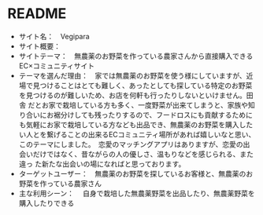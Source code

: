 # README


* サイト名：　Vegipara
* サイト概要：　
* サイトテーマ：　無農薬のお野菜を作っている農家さんから直接購入できるEC×コミュニティサイト
* テーマを選んだ理由：　家では無農薬のお野菜を使う様にしていますが、近場で見つけることはとても難しく、あったとしても探している特定のお野菜を見つけるのが難しいため、お店を何軒も行ったりしないといけません。田舎   だとお家で栽培している方も多く、一度野菜が出来てしまうと、家族や知り合いにお裾分けしても残ったりするので、フードロスにも貢献するためにも気軽にお家で栽培している方なども出品でき、無農薬のお野菜を購入した   い人とを繋げることの出来るECコミュニティ場所があれば嬉しいなと思い、このテーマにしました。　恋愛のマッチングアプリはありますが、恋愛の出会いだけではなく、昔ながらの人の優しさ、温もりなどを感じられる、また違っ   た新たな出会いの場になればと思っております。
* ターゲットユーザー：　無農薬のお野菜を探しているお客様と、無農薬のお野菜を作っている農家さん
* 主な利用シーン：　	自身で栽培した無農薬野菜を出品したり、無農薬野菜を購入したりできる
